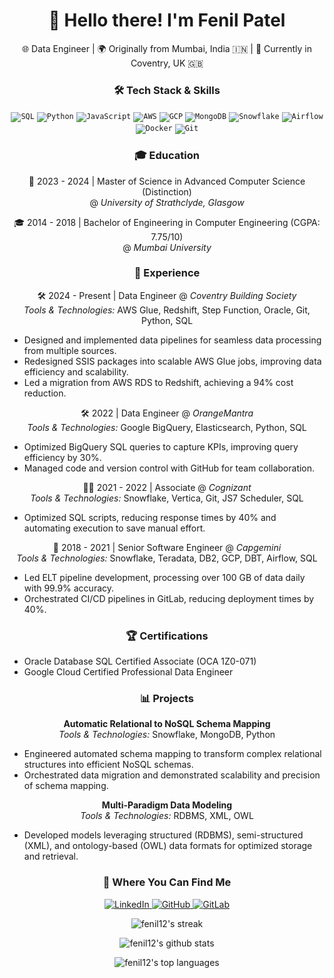 <h1 align="center">👋 Hello there! I'm Fenil Patel</h1> <p align="center">🌐 Data Engineer | 🌍 Originally from Mumbai, India 🇮🇳 | 🏡 Currently in Coventry, UK 🇬🇧</p>
<h3 align="center">🛠 Tech Stack & Skills</h3> <p align="center"> <code><img alt="SQL" src="https://img.shields.io/badge/-SQL-336791?style=flat-square&logo=sql&logoColor=black" /></code> <code><img alt="Python" src="https://img.shields.io/badge/-Python-3776AB?style=flat-square&logo=python&logoColor=black" /></code> <code><img alt="JavaScript" src="https://img.shields.io/badge/-JavaScript-F7DF1E?style=flat-square&logo=javascript&logoColor=black" /></code> <code><img alt="AWS" src="https://img.shields.io/badge/-AWS-FF9900?style=flat-square&logo=amazon-aws&logoColor=black" /></code> <code><img alt="GCP" src="https://img.shields.io/badge/-GCP-4285F4?style=flat-square&logo=google-cloud&logoColor=black" /></code> <code><img alt="MongoDB" src="https://img.shields.io/badge/-MongoDB-13aa52?style=flat-square&logo=mongodb&logoColor=black" /></code> <code><img alt="Snowflake" src="https://img.shields.io/badge/-Snowflake-29B3EF?style=flat-square&logo=snowflake&logoColor=black" /></code> <code><img alt="Airflow" src="https://img.shields.io/badge/-Airflow-017CEE?style=flat-square&logo=apache-airflow&logoColor=black" /></code> <code><img alt="Docker" src="https://img.shields.io/badge/-Docker-2496ED?style=flat-square&logo=docker&logoColor=black" /></code> <code><img alt="Git" src="https://img.shields.io/badge/-Git-F05032?style=flat-square&logo=git&logoColor=black" /></code> </p>
<h3 align="center">🎓 Education</h3> <p align="center"> 📖 2023 - 2024 | Master of Science in Advanced Computer Science (Distinction) <br> @ <i>University of Strathclyde, Glasgow</i> </p> <p align="center"> 🎓 2014 - 2018 | Bachelor of Engineering in Computer Engineering (CGPA: 7.75/10) <br> @ <i>Mumbai University</i> </p>
<h3 align="center">💼 Experience</h3> <p align="center"> 🛠 2024 - Present | Data Engineer @ <i>Coventry Building Society</i><br> <i>Tools & Technologies:</i> AWS Glue, Redshift, Step Function, Oracle, Git, Python, SQL <ul> <li>Designed and implemented data pipelines for seamless data processing from multiple sources.</li> <li>Redesigned SSIS packages into scalable AWS Glue jobs, improving data efficiency and scalability.</li> <li>Led a migration from AWS RDS to Redshift, achieving a 94% cost reduction.</li> </ul> </p> <p align="center"> 🛠 2022 | Data Engineer @ <i>OrangeMantra</i><br> <i>Tools & Technologies:</i> Google BigQuery, Elasticsearch, Python, SQL <ul> <li>Optimized BigQuery SQL queries to capture KPIs, improving query efficiency by 30%.</li> <li>Managed code and version control with GitHub for team collaboration.</li> </ul> </p> <p align="center"> 👨‍💻 2021 - 2022 | Associate @ <i>Cognizant</i><br> <i>Tools & Technologies:</i> Snowflake, Vertica, Git, JS7 Scheduler, SQL <ul> <li>Optimized SQL scripts, reducing response times by 40% and automating execution to save manual effort.</li> </ul> </p> <p align="center"> 🚀 2018 - 2021 | Senior Software Engineer @ <i>Capgemini</i><br> <i>Tools & Technologies:</i> Snowflake, Teradata, DB2, GCP, DBT, Airflow, SQL <ul> <li>Led ELT pipeline development, processing over 100 GB of data daily with 99.9% accuracy.</li> <li>Orchestrated CI/CD pipelines in GitLab, reducing deployment times by 40%.</li> </ul> </p>
<h3 align="center">🏆 Certifications</h3> <p align="center"> <ul> <li>Oracle Database SQL Certified Associate (OCA 1Z0-071)</li> <li>Google Cloud Certified Professional Data Engineer</li> </ul> </p>
<h3 align="center">📊 Projects</h3> <p align="center"> <strong>Automatic Relational to NoSQL Schema Mapping</strong> <br> <i>Tools & Technologies:</i> Snowflake, MongoDB, Python <ul> <li>Engineered automated schema mapping to transform complex relational structures into efficient NoSQL schemas.</li> <li>Orchestrated data migration and demonstrated scalability and precision of schema mapping.</li> </ul> </p> <p align="center"> <strong>Multi-Paradigm Data Modeling</strong> <br> <i>Tools & Technologies:</i> RDBMS, XML, OWL <ul> <li>Developed models leveraging structured (RDBMS), semi-structured (XML), and ontology-based (OWL) data formats for optimized storage and retrieval.</li> </ul> </p>
<h3 align="center">🚀 Where You Can Find Me</h3> <p align="center"> <a href="https://www.linkedin.com/in/fenil1212" target="_blank"> <img alt="LinkedIn" src="https://img.shields.io/badge/linkedin-%230077B5.svg?&style=flat-square&logo=linkedin&logoColor=white" /> </a> <a href="https://github.com/fenil12" target="_blank"> <img alt="GitHub" src="https://img.shields.io/badge/github-%23181717.svg?&style=flat-square&logo=github&logoColor=white" /> </a> <a href="https://gitlab.com/users/fenil12/projects" target="_blank"> <img alt="GitLab" src="https://img.shields.io/badge/gitlab-%23181717.svg?&style=flat-square&logo=gitlab&logoColor=white" /> </a> </p> <p align="center"> <img src="http://github-readme-streak-stats.herokuapp.com?user=fenil12&theme=radical" alt="fenil12's streak" /> </p> <p align="center"> <img src="https://github-readme-stats.vercel.app/api?username=fenil12&count_private=true&show_icons=true&theme=radical&hide=stars" alt="fenil12's github stats" /> </p> <p align="center"> <img src="https://github-readme-stats.vercel.app/api/top-langs/?username=fenil12&layout=compact&theme=radical" alt="fenil12's top languages" /> </p>
